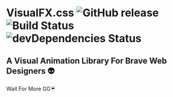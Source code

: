 # VisualFX.css ![GitHub release](https://img.shields.io/badge/release-v0.3.0-brightgreen.svg) ![Build Status](https://img.shields.io/badge/mode-development-orange.svg) ![devDependencies Status](https://img.shields.io/badge/devDependencies-up%20to%20date-blue.svg)
## A Visual Animation Library For Brave Web Designers :alien:
Wait For More GG:umbrella:
